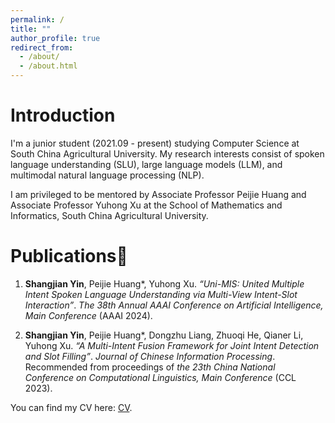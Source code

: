 ```yaml
---
permalink: /
title: ""
author_profile: true
redirect_from: 
  - /about/
  - /about.html
---
```


# Introduction
I'm a junior student (2021.09 - present) studying Computer Science at South China Agricultural University. My research interests consist of spoken language understanding (SLU), large language models (LLM), and multimodal natural language processing (NLP).

I am privileged to be mentored by Associate Professor Peijie Huang and Associate Professor Yuhong Xu at the School of Mathematics and Informatics, South China Agricultural University.


# Publications📝

1. **Shangjian Yin**, Peijie Huang*, Yuhong Xu.
   *“Uni-MIS: United Multiple Intent Spoken Language Understanding via Multi-View Intent-Slot Interaction”*.
   *The 38th Annual AAAI Conference on Artificial Intelligence, Main Conference* (AAAI 2024). 
  
2. **Shangjian Yin**, Peijie Huang*, Dongzhu Liang, Zhuoqi He, Qianer Li, Yuhong Xu.
   *“A Multi-Intent Fusion Framework for Joint Intent Detection and Slot Filling”*.
   *Journal of Chinese Information Processing*. Recommended from proceedings of *the 23th China National Conference on Computational Linguistics, Main Conference* (CCL 2023).


You can find my CV here: [CV](../files/cv.pdf).

